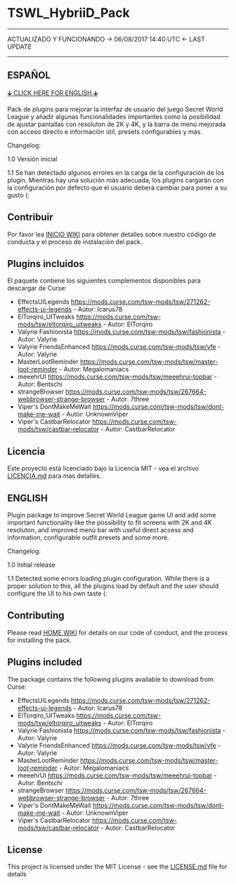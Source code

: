 # TSWL_HybriiD_Pack
___
ACTUALIZADO Y FUNCIONANDO -> 06/08/2017 14:40 UTC <- LAST UPDATE           
___

## ESPAÑOL
[🡳 CLICK HERE FOR ENGLISH 🡳](https://github.com/HybriiDuo/TSWL_HybriiD_Pack/blob/master/README.md#english) 

Pack de plugins para mejorar la interfaz de usuario del juego Secret World League y añadir algunas funcionalidades importantes como la posibilidad de ajustar pantallas con resoluton de 2K y 4K, y la barra de menú mejorada con acceso directo e información útil, presets configurables y más.

Changelog:

1.0 Versión inicial

1.1 Se han detectado algunos errores en la carga de la configuración de los plugin. Mientras hay una solución más adecuada, los plugins cargarán con la configuración por defecto que el usuario deberá cambiar para poner a su gusto (:

## Contribuir

Por favor lea [INICIO WIKI](https://github.com/HybriiDuo/TSWL_HybriiD_Pack/wiki) para obtener detalles sobre nuestro código de conducta y el proceso de instalación del pack.

## Plugins incluidos
El paquete contiene los siguientes complementos disponibles para descargar de Curse: 

- EffectsUILegends https://mods.curse.com/tsw-mods/tsw/271262-effects-ui-legends  - Autor: Icarus78
- ElTorqiro_UITweaks https://mods.curse.com/tsw-mods/tsw/eltorqiro_uitweaks   - Autor: ElTorqiro
- Valyrie Fashionista https://mods.curse.com/tsw-mods/tsw/fashionista   - Autor: Valyrie
- Valyrie FriendsEnhanced https://mods.curse.com/tsw-mods/tsw/vfe   - Autor: Valyrie
- MasterLootReminder https://mods.curse.com/tsw-mods/tsw/master-loot-reminder   - Autor: Megalomaniacs
- meeehrUI https://mods.curse.com/tsw-mods/tsw/meeehrui-topbar  - Autor: Bentschi
- strangeBrowser https://mods.curse.com/tsw-mods/tsw/267664-webbrowser-strange-browser - Autor: 7three
- Viper's DontMakeMeWait https://mods.curse.com/tsw-mods/tsw/dont-make-me-wait  - Autor: UnknownViper
- Viper's CastbarRelocator https://mods.curse.com/tsw-mods/tsw/castbar-relocator - Autor: CastbarRelocator

## Licencia

Este proyecto está licenciado bajo la Licencia MIT - vea el archivo [LICENCIA.md](https://github.com/HybriiDuo/TSWL_HybriiD_Pack/blob/master/LICENCIA) para mas detalles.


## ENGLISH
Plugin package to improve Secret World League game UI and add some important functionality like the possibility to fit screens with 2K and 4K resoluton, and improved menú bar with useful direct access and information, configurable outfit presets and some more. 

Changelog:

1.0 Initial release

1.1 Detected some errors loading plugin configuration. While there is a proper solution to this, all the plugins load by default and the user should configure the UI to his own taste (:


## Contributing

Please read [HOME WIKI](https://github.com/HybriiDuo/TSWL_HybriiD_Pack/wiki) for details on our code of conduct, and the process for installing the pack.

## Plugins included
The package contains the following plugins available to download from Curse:

- EffectsUILegends https://mods.curse.com/tsw-mods/tsw/271262-effects-ui-legends  - Autor: Icarus78
- ElTorqiro_UITweaks https://mods.curse.com/tsw-mods/tsw/eltorqiro_uitweaks   - Autor: ElTorqiro
- Valyrie Fashionista https://mods.curse.com/tsw-mods/tsw/fashionista   - Autor: Valyrie
- Valyrie FriendsEnhanced https://mods.curse.com/tsw-mods/tsw/vfe   - Autor: Valyrie
- MasterLootReminder https://mods.curse.com/tsw-mods/tsw/master-loot-reminder   - Autor: Megalomaniacs
- meeehrUI https://mods.curse.com/tsw-mods/tsw/meeehrui-topbar  - Autor: Bentschi
- strangeBrowser https://mods.curse.com/tsw-mods/tsw/267664-webbrowser-strange-browser - Autor: 7three
- Viper's DontMakeMeWait https://mods.curse.com/tsw-mods/tsw/dont-make-me-wait  - Autor: UnknownViper
- Viper's CastbarRelocator https://mods.curse.com/tsw-mods/tsw/castbar-relocator - Autor: CastbarRelocator

## License

This project is licensed under the MIT License - see the [LICENSE.md](https://github.com/HybriiDuo/TSWL_HybriiD_Pack/blob/master/LICENSE) file for details

